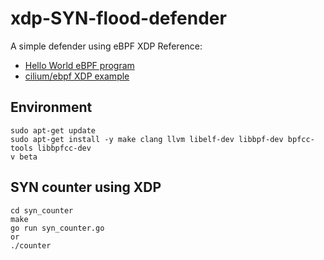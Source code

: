 # xdp-SYN-flood-defender
A simple defender using eBPF XDP
Reference:
- [Hello World eBPF program](https://github.com/ns1/xdp-workshop)
- [cilium/ebpf XDP example](https://github.com/cilium/ebpf/tree/master/examples/xdp)

## Environment
```
sudo apt-get update
sudo apt-get install -y make clang llvm libelf-dev libbpf-dev bpfcc-tools libbpfcc-dev
v beta
```

## SYN counter using XDP
```
cd syn_counter
make
go run syn_counter.go
or
./counter
```